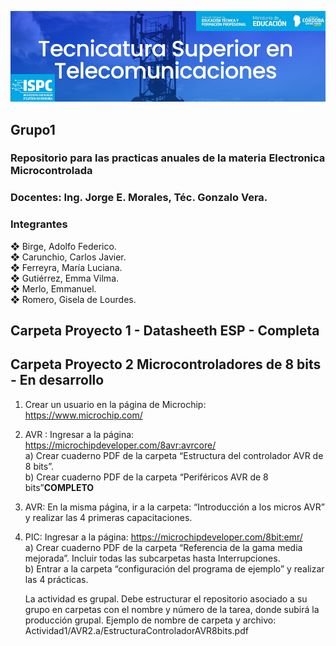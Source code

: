 ![alt text](https://github.com/EMTSTISPC/Grupo1/blob/main/logo.PNG)
## Grupo1
### **Repositorio para las practicas anuales de la materia Electronica Microcontrolada**

### **Docentes: Ing. Jorge E. Morales, Téc. Gonzalo Vera.**


### **Integrantes**

❖ Birge, Adolfo Federico.<br />
❖ Carunchio, Carlos Javier.<br />
❖ Ferreyra, María Luciana.<br />
❖ Gutiérrez, Emma Vilma.<br />
❖ Merlo, Emmanuel.<br />
❖ Romero, Gisela de Lourdes.<br />

## **Carpeta Proyecto 1 - Datasheeth ESP - Completa**

## **Carpeta Proyecto 2 Microcontroladores de 8 bits - En desarrollo**

1) Crear un usuario en la página de Microchip: https://www.microchip.com/<br />

2) AVR : Ingresar a la página: https://microchipdeveloper.com/8avr:avrcore/<br />
	a) Crear cuaderno PDF de la carpeta “Estructura del controlador AVR de 8 bits”.<br />
	b) Crear cuaderno PDF de la carpeta “Periféricos AVR de 8 bits”**COMPLETO**<br />

3) AVR: En la misma página, ir a la carpeta: “Introducción a los micros AVR” y realizar las 4
primeras capacitaciones.<br />

4) PIC: Ingresar a la página: https://microchipdeveloper.com/8bit:emr/<br />
	a) Crear cuaderno PDF de la carpeta “Referencia de la gama media mejorada”.
	Incluir todas las subcarpetas hasta Interrupciones. <br />
	b) Entrar a la carpeta “configuración del programa de ejemplo” y realizar las 4 
  	prácticas.<br />
	
	La actividad es grupal. Debe estructurar el repositorio asociado a su grupo en carpetas
	con el nombre y número de la tarea, donde subirá la producción grupal. Ejemplo de 
	nombre de carpeta y archivo: Actividad1/AVR2.a/EstructuraControladorAVR8bits.pdf<br />

